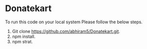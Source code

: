 # Donatekart

To run this code on your local system Please follow the below steps.

1) Git clone https://github.com/abhiram5/Donatekart.git.
2) npm install.
3) npm strat.
